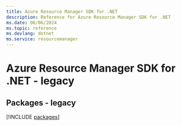 ```yaml
---
title: Azure Resource Manager SDK for .NET
description: Reference for Azure Resource Manager SDK for .NET
ms.date: 06/06/2024
ms.topic: reference
ms.devlang: dotnet
ms.service: resourcemanager
---
```

# Azure Resource Manager SDK for .NET - legacy
## Packages - legacy
[!INCLUDE [packages](resource-manager-index.md)]